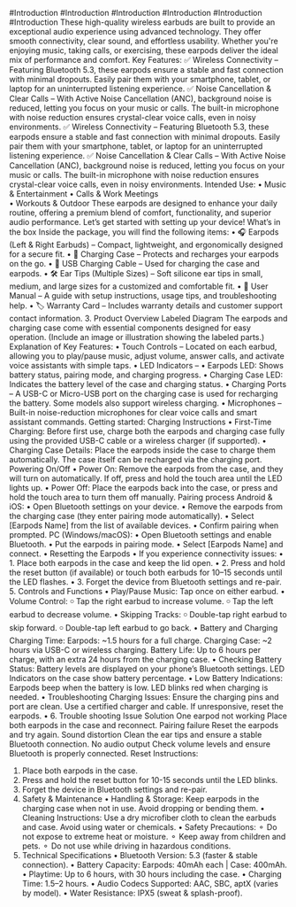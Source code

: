 #Introduction
#Introduction
#Introduction
#Introduction
#Introduction
#Introduction
These high-quality wireless earbuds are built to provide an exceptional audio experience using advanced technology. They offer smooth connectivity, clear sound, and effortless usability. Whether you're enjoying music, taking calls, or exercising, these earpods deliver the ideal mix of performance and comfort.
Key Features:
✅ Wireless Connectivity – Featuring Bluetooth 5.3, these earpods ensure a stable and fast connection with minimal dropouts. Easily pair them with your smartphone, tablet, or laptop for an uninterrupted listening experience.
✅ Noise Cancellation & Clear Calls – With Active Noise Cancellation (ANC), background noise is reduced, letting you focus on your music or calls. 
The built-in microphone with noise reduction ensures crystal-clear voice calls, even in noisy environments.
✅ Wireless Connectivity – Featuring Bluetooth 5.3, these earpods ensure a stable and fast connection with minimal dropouts. Easily pair them with your smartphone, tablet, or laptop for an uninterrupted listening experience.
✅ Noise Cancellation & Clear Calls – With Active Noise Cancellation (ANC), background noise is reduced, letting you focus on your music or calls. The built-in microphone with noise reduction ensures crystal-clear voice calls, even in noisy environments.
Intended Use:
•	Music & Entertainment 
•	Calls & Work Meetings  
•	Workouts & Outdoor 
These earpods are designed to enhance your daily routine, offering a premium blend of comfort, functionality, and superior audio performance. Let’s get started with setting up your device!
What’s in the box
Inside the package, you will find the following items:
•	🎧 Earpods (Left & Right Earbuds) – Compact, lightweight, and ergonomically designed for a secure fit.
•	🔋 Charging Case – Protects and recharges your earpods on the go.
•	🔌 USB Charging Cable – Used for charging the case and earpods.
•	🛠 Ear Tips (Multiple Sizes) – Soft silicone ear tips in small, medium, and large sizes for a customized and comfortable fit.
•	📖 User Manual – A guide with setup instructions, usage tips, and troubleshooting help.
•	🏷 Warranty Card – Includes warranty details and customer support contact information.
3. Product Overview
Labeled Diagram
The earpods and charging case come with essential components designed for easy operation. (Include an image or illustration showing the labeled parts.)
Explanation of Key Features:
•	Touch Controls – Located on each earbud, allowing you to play/pause music, adjust volume, answer calls, and activate voice assistants with simple taps.
•	LED Indicators –
•	Earpods LED: Shows battery status, pairing mode, and charging progress.
•	Charging Case LED: Indicates the battery level of the case and charging status.
•	Charging Ports – A USB-C or Micro-USB port on the charging case is used for recharging the battery. Some models also support wireless charging.
•	Microphones – Built-in noise-reduction microphones for clear voice calls and smart assistant commands.
Getting started:
Charging Instructions
•	First-Time Charging: Before first use, charge both the earpods and charging case fully using the provided USB-C cable or a wireless charger (if supported).
•	Charging Case Details: Place the earpods inside the case to charge them automatically. The case itself can be recharged via the charging port.
Powering On/Off
•	Power On: Remove the earpods from the case, and they will turn on automatically. If off, press and hold the touch area until the LED lights up.
•	Power Off: Place the earpods back into the case, or press and hold the touch area to turn them off manually.
Pairing process
Android & iOS:
•	Open Bluetooth settings on your device.
•	Remove the earpods from the charging case (they enter pairing mode automatically).
•	Select [Earpods Name] from the list of available devices.
•	Confirm pairing when prompted.
PC (Windows/macOS):
•	Open Bluetooth settings and enable Bluetooth.
•	Put the earpods in pairing mode.
•	Select [Earpods Name] and connect.
•	Resetting the Earpods
•	If you experience connectivity issues:
•	 1. Place both earpods in the case and keep the lid open.
•	2. Press and hold the reset button (if available) or touch both earbuds for 10–15 seconds until the LED flashes.
•	3. Forget the device from Bluetooth settings and re-pair.
5. Controls and Functions
•	Play/Pause Music: Tap once on either earbud.
•	Volume Control:
⚬	Tap the right earbud to increase volume.
⚬	Tap the left earbud to decrease volume.
•	Skipping Tracks:
⚬	Double-tap right earbud to skip forward.
⚬	Double-tap left earbud to go back.
•	Battery and Charging Charging Time: Earpods: ~1.5 hours for a full charge. Charging Case: ~2 hours via USB-C or wireless charging. Battery Life: Up to 6 hours per charge, with an extra 24 hours from the charging case. 
•	Checking Battery Status: Battery levels are displayed on your phone’s Bluetooth settings. LED Indicators on the case show battery percentage. 
•	Low Battery Indications: Earpods beep when the battery is low. LED blinks red when charging is needed. 
•	Troubleshooting Charging Issues: Ensure the charging pins and port are clean. Use a certified charger and cable. If unresponsive, reset the earpods.
•	6. Trouble shooting
Issue	Solution
One earpod not working	Place both earpods in the case and reconnect.
Pairing failure	Reset the earpods and try again.
Sound distortion	Clean the ear tips and ensure a stable Bluetooth connection.
No audio output	Check volume levels and ensure Bluetooth is properly connected.
Reset Instructions:
1.	Place both earpods in the case.
2.	Press and hold the reset button for 10-15 seconds until the LED blinks.
3.	Forget the device in Bluetooth settings and re-pair.
7. Safety & Maintenance
•	Handling & Storage: Keep earpods in the charging case when not in use. Avoid dropping or bending them.
•	Cleaning Instructions: Use a dry microfiber cloth to clean the earbuds and case. Avoid using water or chemicals.
•	Safety Precautions:
⚬	Do not expose to extreme heat or moisture.
⚬	Keep away from children and pets.
⚬	Do not use while driving in hazardous conditions.
8. Technical Specifications
•	Bluetooth Version: 5.3 (faster & stable connection).
•	Battery Capacity: Earpods: 40mAh each | Case: 400mAh.
•	Playtime: Up to 6 hours, with 30 hours including the case.
•	Charging Time: 1.5–2 hours.
•	Audio Codecs Supported: AAC, SBC, aptX (varies by model).
•	Water Resistance: IPX5 (sweat & splash-proof).


